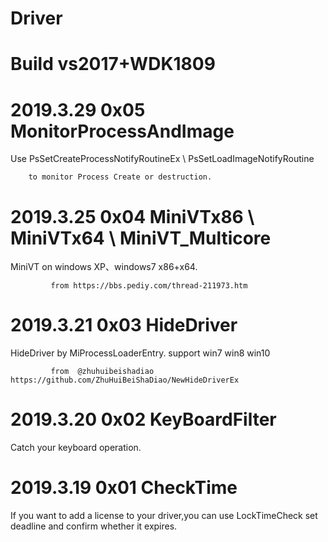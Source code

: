 # Driver

# Build vs2017+WDK1809

# 2019.3.29    0x05 MonitorProcessAndImage

  Use PsSetCreateProcessNotifyRoutineEx	\ PsSetLoadImageNotifyRoutine 
  
		to monitor Process Create or destruction.

# 2019.3.25    0x04 MiniVTx86 \ MiniVTx64 \ MiniVT_Multicore

  MiniVT on windows XP、windows7 x86+x64.
  
             from https://bbs.pediy.com/thread-211973.htm

# 2019.3.21    0x03 HideDriver

  HideDriver by MiProcessLoaderEntry. support win7  win8  win10
  
             from  @zhuhuibeishadiao https://github.com/ZhuHuiBeiShaDiao/NewHideDriverEx

# 2019.3.20    0x02 KeyBoardFilter
  
  Catch your keyboard operation.

# 2019.3.19    0x01 CheckTime

  If you want to add a license to your driver,you can use LockTimeCheck set deadline and confirm whether it expires.
